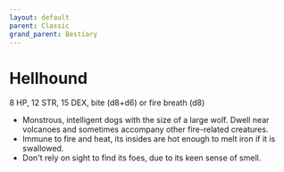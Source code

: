 ```yaml
---
layout: default
parent: Classic
grand_parent: Bestiary
---
```


# Hellhound

8 HP, 12 STR, 15 DEX, bite (d8+d6) or fire breath (d8)

- Monstrous, intelligent dogs with the size of a large wolf. Dwell near volcanoes and sometimes accompany other fire-related creatures.
- Immune to fire and heat, its insides are hot enough to melt iron if it is swallowed.
- Don't rely on sight to find its foes, due to its keen sense of smell.
